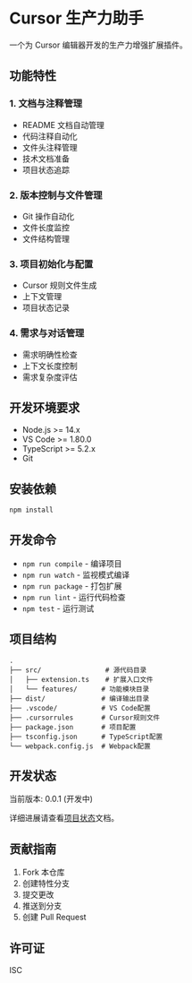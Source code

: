 # Cursor 生产力助手

一个为 Cursor 编辑器开发的生产力增强扩展插件。

## 功能特性

### 1. 文档与注释管理

- README 文档自动管理
- 代码注释自动化
- 文件头注释管理
- 技术文档准备
- 项目状态追踪

### 2. 版本控制与文件管理

- Git 操作自动化
- 文件长度监控
- 文件结构管理

### 3. 项目初始化与配置

- Cursor 规则文件生成
- 上下文管理
- 项目状态记录

### 4. 需求与对话管理

- 需求明确性检查
- 上下文长度控制
- 需求复杂度评估

## 开发环境要求

- Node.js >= 14.x
- VS Code >= 1.80.0
- TypeScript >= 5.2.x
- Git

## 安装依赖

```bash
npm install
```

## 开发命令

- `npm run compile` - 编译项目
- `npm run watch` - 监视模式编译
- `npm run package` - 打包扩展
- `npm run lint` - 运行代码检查
- `npm test` - 运行测试

## 项目结构

```
.
├── src/                # 源代码目录
│   ├── extension.ts    # 扩展入口文件
│   └── features/      # 功能模块目录
├── dist/              # 编译输出目录
├── .vscode/           # VS Code配置
├── .cursorrules       # Cursor规则文件
├── package.json       # 项目配置
├── tsconfig.json      # TypeScript配置
└── webpack.config.js  # Webpack配置
```

## 开发状态

当前版本: 0.0.1 (开发中)

详细进展请查看[项目状态](./项目状态.md)文档。

## 贡献指南

1. Fork 本仓库
2. 创建特性分支
3. 提交更改
4. 推送到分支
5. 创建 Pull Request

## 许可证

ISC
